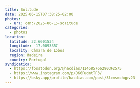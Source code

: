 ```yaml
---
title: Solitude
date: 2025-06-15T07:38:25+02:00
photos:
  - url: cdn:/2025-06-15-solitude
categories:
  - photos
location:
  latitude: 32.6601534
  longitude: -17.0093357
  locality: Câmara de Lobos
  region: Madeira
  country: Portugal
syndication:
  - https://fosstodon.org/@hacdias/114685766290362575
  - https://www.instagram.com/p/DK6PudmtTF3/
  - https://bsky.app/profile/hacdias.com/post/3lrmsmchqpv23
---
```

